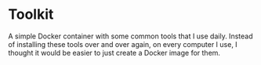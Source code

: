 # Toolkit
A simple Docker container with some common tools that I use daily. Instead of
installing these tools over and over again, on every computer I use, I thought
it would be easier to just create a Docker image for them.
